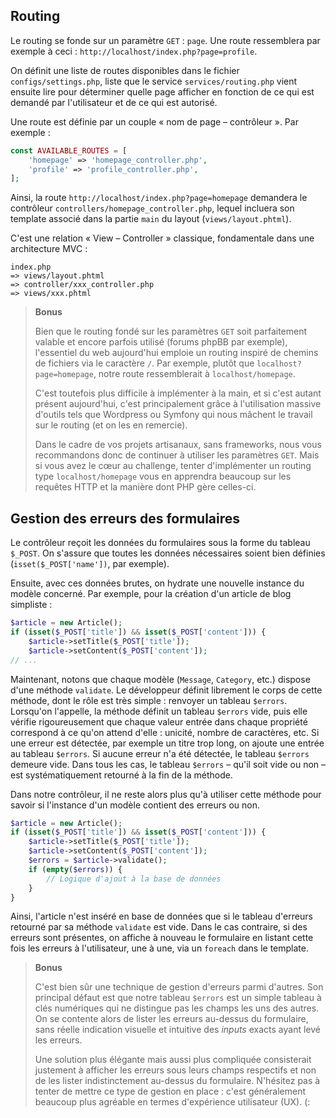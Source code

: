 ## Routing

Le routing se fonde sur un paramètre `GET` : `page`. Une route ressemblera
par exemple à ceci : `http://localhost/index.php?page=profile`.

On définit une liste de routes disponibles dans le fichier
`configs/settings.php`, liste que le service `services/routing.php` vient
ensuite lire pour déterminer quelle page afficher en fonction de ce qui est
demandé par l'utilisateur et de ce qui est autorisé.

Une route est définie par un couple « nom de page – contrôleur ».
Par exemple :

```php
const AVAILABLE_ROUTES = [
    'homepage' => 'homepage_controller.php',
    'profile' => 'profile_controller.php',
];
```

Ainsi, la route `http://localhost/index.php?page=homepage` demandera le
contrôleur `controllers/homepage_controller.php`, lequel incluera son template
associé dans la partie `main` du layout (`views/layout.phtml`).

C'est une relation « View – Controller » classique, fondamentale dans une
architecture MVC :

```text
index.php
=> views/layout.phtml
=> controller/xxx_controller.php
=> views/xxx.phtml
```

> **Bonus**
> 
> Bien que le routing fondé sur les paramètres `GET` soit parfaitement valable
> et encore parfois utilisé (forums phpBB par exemple), l'essentiel du web
> aujourd'hui emploie un routing inspiré de chemins de fichiers via le
> caractère `/`. Par exemple, plutôt que `localhost?page=homepage`,
> notre route ressemblerait à `localhost/homepage`.
> 
> C'est toutefois plus difficile à implémenter à la main, et si c'est autant
> présent aujourd'hui, c'est principalement grâce à l'utilisation massive
> d'outils tels que Wordpress ou Symfony qui nous mâchent le travail sur le
> routing (et on les en remercie).
> 
> Dans le cadre de vos projets artisanaux, sans frameworks, nous vous
> recommandons donc de continuer à utiliser les paramètres `GET`. Mais si vous
> avez le cœur au challenge, tenter d'implémenter un routing type
> `localhost/homepage` vous en apprendra beaucoup sur les requêtes HTTP et la
> manière dont PHP gère celles-ci.


## Gestion des erreurs des formulaires

Le contrôleur reçoit les données du formulaires sous la forme du tableau
`$_POST`. On s'assure que toutes les données nécessaires soient bien définies
(`isset($_POST['name'])`, par exemple).

Ensuite, avec ces données brutes, on hydrate une nouvelle instance du modèle
concerné. Par exemple, pour la création d'un article de blog simpliste :

```php
$article = new Article();
if (isset($_POST['title']) && isset($_POST['content'])) {
    $article->setTitle($_POST['title']);
    $article->setContent($_POST['content']);
// ...
```

Maintenant, notons que chaque modèle (`Message`, `Category`, etc.) dispose
d'une méthode `validate`. Le développeur définit librement le corps de cette
méthode, dont le rôle est très simple : renvoyer un tableau `$errors`.
Lorsqu'on l'appelle, la méthode définit un tableau `$errors` vide, puis elle
vérifie rigoureusement que chaque valeur entrée dans chaque propriété
correspond à ce qu'on attend d'elle : unicité, nombre de caractères, etc.
Si une erreur est détectée, par exemple un titre trop long, on ajoute une
entrée au tableau `$errors`. Si aucune erreur n'a été détectée, le tableau
`$errors` demeure vide. Dans tous les cas, le tableau `$errors` – qu'il soit
vide ou non – est systématiquement retourné à la fin de la méthode.

Dans notre contrôleur, il ne reste alors plus qu'à utiliser cette méthode
pour savoir si l'instance d'un modèle contient des erreurs ou non.

```php
$article = new Article();
if (isset($_POST['title']) && isset($_POST['content'])) {
    $article->setTitle($_POST['title']);
    $article->setContent($_POST['content']);
    $errors = $article->validate();
    if (empty($errors)) {
        // Logique d'ajout à la base de données
    }
}
```

Ainsi, l'article n'est inséré en base de données que si le tableau d'erreurs
retourné par sa méthode `validate` est vide. Dans le cas contraire, si des
erreurs sont présentes, on affiche à nouveau le formulaire en listant cette
fois les erreurs à l'utilisateur, une à une, via un `foreach` dans le
template.

> **Bonus**
> 
> C'est bien sûr une technique de gestion d'erreurs parmi d'autres. Son
> principal défaut est que notre tableau `$errors` est un simple tableau à
> clés numériques qui ne distingue pas les champs les uns des autres. On se
> contente alors de lister les erreurs au-dessus du formulaire, sans réelle
> indication visuelle et intuitive des *inputs* exacts ayant levé les erreurs.
> 
> Une solution plus élégante mais aussi plus compliquée consisterait justement
> à afficher les erreurs sous leurs champs respectifs et non de les lister
> indistinctement au-dessus du formulaire. N'hésitez pas à tenter de mettre
> ce type de gestion en place : c'est généralement beaucoup plus agréable en
> termes d'expérience utilisateur (UX). (:
#
